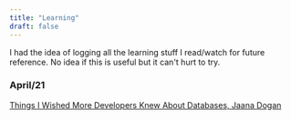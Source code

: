 ```yaml
---
title: "Learning"
draft: false
---
```


I had the idea of logging all the learning stuff I read/watch for future reference. No idea if this is useful but it can't hurt to try.

### April/21

[Things I Wished More Developers Knew About Databases, Jaana Dogan](https://rakyll.medium.com/things-i-wished-more-developers-knew-about-databases-2d0178464f78)